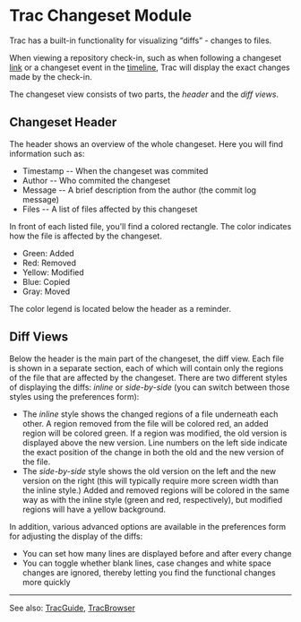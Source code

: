 # Trac Changeset Module






Trac has a built-in functionality for visualizing “diffs” - changes to files.



When viewing a repository check-in, such as when following a
changeset [link](trac-links) or a changeset event in the 
[timeline](trac-timeline), Trac will display the exact changes
made by the check-in.



The changeset view consists of two parts, the *header* and the *diff views*.


## Changeset Header



The header shows an overview of the whole changeset.
Here you will find information such as:


- Timestamp -- When the changeset was commited
- Author -- Who commited the changeset
- Message -- A brief description from the author (the commit log message)
- Files -- A list of files affected by this changeset


In front of each listed file, you'll find  a colored rectangle. The color
indicates how the file is affected by the changeset.
 


- Green: Added
- Red: Removed
- Yellow: Modified
- Blue: Copied
- Gray: Moved


The color legend is located below the header as a reminder.


## Diff Views



Below the header is the main part of the changeset, the diff view. Each file is shown in a separate section, each of which will contain only the regions of the file that are affected by the changeset. There are two different styles of displaying the diffs: *inline* or *side-by-side* (you can switch between those styles using the preferences form):


- The *inline* style shows the changed regions of a file underneath each other. A region removed from the file will be colored red, an added region will be colored green. If a region was modified, the old version is displayed above the new version. Line numbers on the left side indicate the exact position of the change in both the old and the new version of the file.
- The *side-by-side* style shows the old version on the left and the new version on the right (this will typically require more screen width than the inline style.) Added and removed regions will be colored in the same way as with the inline style (green and red, respectively), but modified regions will have a yellow background.


In addition, various advanced options are available in the preferences form for adjusting the display of the diffs:


- You can set how many lines are displayed before and after every change
- You can toggle whether blank lines, case changes and white space changes are ignored, thereby letting you find the functional changes more quickly

---



See also: [TracGuide](trac-guide), [TracBrowser](trac-browser)



